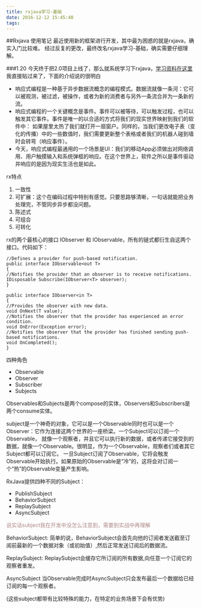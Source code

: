 ```yaml
---
title: rxjava学习-基础
date: 2016-12-12 15:45:40
tags:
---
```

##Rxjava 使用笔记
最近使用新的框架进行开发，其中最为困惑的就是rxjava，确实入门比较难。
经过反复的更改，最终改名rxjava学习-基础，确实需要仔细理解。

###1.20 
今天终于把2.0项目上线了，那么就系统学习下rxjava，[学习资料在这里](https://github.com/yuxingxin/RxJava-Essentials-CN)
我直接贴过来了，下面的介绍说的很明白
- 响应式编程是一种基于异步数据流概念的编程模式。数据流就像一条河：它可以被观测，被过滤，被操作，或者为新的消费者与另外一条流合并为一条新的流。
- 响应式编程的一个关键概念是事件。事件可以被等待，可以触发过程，也可以触发其它事件。事件是唯一的以合适的方式将我们的现实世界映射到我们的软件中：
如果屋里太热了我们就打开一扇窗户。同样的，当我们更改电子表（变化的传播）中的一些数值时，我们需要更新整个表格或者我们的机器人碰到墙时会转弯（响应事件）。
- 今天，响应式编程最通用的一个场景是UI：我们的移动App必须做出对网络调用、用户触摸输入和系统弹框的响应。在这个世界上，软件之所以是事件驱动并响应的是因为现实生活也是如此。

rx特点

1. 一致性
2. 可扩展：这个在编码过程中特别有感觉。只要思路够清晰，一句话就能把业务处理完，不管同步异步都没问题。
3. 陈述式
4. 可组合
5. 可转化

rx的两个最核心的接口
IObserver 和 IObservable，所有的链式都衍生自这两个接口。代码如下：
```android
//Defines a provider for push-based notification.
public interface IObservable<out T> 
{
//Notifies the provider that an observer is to receive notifications.
IDisposable Subscribe(IObserver<T> observer);   
}
```    
```android
public interface IObserver<in T>
{
//Provides the observer with new data.
void OnNext(T value);
//Notifies the observer that the provider has experienced an error condition.
void OnError(Exception error);
//Notifies the observer that the provider has finished sending push-based notifications.
void OnCompleted();
}
```   
四种角色
- Observable
- Observer
- Subscriber
- Subjects

Observables和Subjects是两个compose的实体，Observers和Subscribers是两个consume实体。

subject是一个神奇的对象，它可以是一个Observable同时也可以是一个Observer：它作为连接这两个世界的一座桥梁。一个Subject可以订阅一个Observable，
就像一个观察者，并且它可以执行新的数据，或者传递它接受到的数据，就像一个Observable。很明显，作为一个Observable，观察者们或者其它Subject都可以订阅它。
一旦Subject订阅了Observable，它将会触发Observable开始执行。如果原始的Observable是“冷”的，这将会对订阅一个“热”的Observable变量产生影响。


RxJava提供四种不同的Subject：

- PublishSubject
- BehaviorSubject
- ReplaySubject
- AsyncSubject

<font color='af8888'>说实话subject我在开发中没怎么注意到，需要到实战中再理解</font>

BehaviorSubject:
简单的说，BehaviorSubject会首先向他的订阅者发送截至订阅前最新的一个数据对象（或初始值）,然后正常发送订阅后的数据流。

ReplaySubject:
ReplaySubject会缓存它所订阅的所有数据,向任意一个订阅它的观察者重发。

AsyncSubject
当Observable完成时AsyncSubject只会发布最后一个数据给已经订阅的每一个观察者。

(这些subject都带有比较特殊的能力，在特定的业务场景下会有优势)



